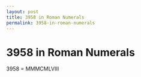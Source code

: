 ```yaml
---
layout: post
title: 3958 in Roman Numerals
permalink: 3958-in-roman-numerals
---
```


# 3958 in Roman Numerals

3958 = MMMCMLVIII
